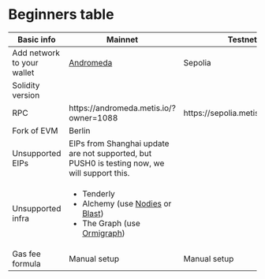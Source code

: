 # Beginners table

<table><thead><tr><th>Basic info</th><th width="227">Mainnet</th><th>Testnet</th></tr></thead><tbody><tr><td>Add network to your wallet</td><td><a href="https://chainlist.org/chain/1088">Andromeda</a></td><td> Sepolia</td></tr><tr><td>Solidity version</td><td></td><td></td></tr><tr><td>RPC</td><td>https://andromeda.metis.io/?owner=1088</td><td>https://sepolia.metisdevops.link</td></tr><tr><td>Fork of EVM</td><td>Berlin</td><td></td></tr><tr><td>Unsupported EIPs</td><td>EIPs from Shanghai update are not supported, but PUSH0 is testing now, we will support this.</td><td></td></tr><tr><td>Unsupported infra</td><td><ul><li>Tenderly</li><li>Alchemy (use <a href="https://www.nodies.app/">Nodies</a> or <a href="https://blastapi.io/">Blast</a>)</li><li>The Graph (use <a href="https://www.ormilabs.xyz/">Ormigraph</a>)</li></ul></td><td></td></tr><tr><td>Gas fee formula</td><td>Manual setup</td><td>Manual setup</td></tr></tbody></table>
